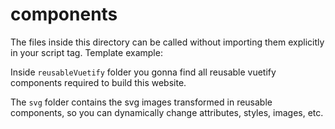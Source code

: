 # components

The files inside this directory can be called without importing them explicitly in your script tag. Template example: <Card />

Inside `reusableVuetify` folder you gonna find all reusable vuetify components required to build this website.

The `svg` folder contains the svg images transformed in reusable components, so you can dynamically change attributes, styles, images, etc.
